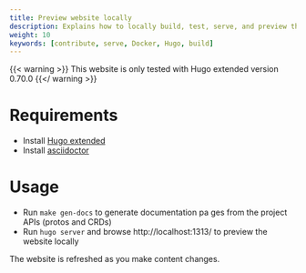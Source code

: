 ```yaml
---
title: Preview website locally 
description: Explains how to locally build, test, serve, and preview the website.
weight: 10
keywords: [contribute, serve, Docker, Hugo, build]
---
```


{{< warning >}}
This website is only tested with Hugo extended version 0.70.0
{{</ warning >}}


# Requirements

- Install [Hugo extended](https://gohugo.io/getting-started/installing/)
- Install [asciidoctor](https://asciidoctor.org/docs/install-toolchain/) 

# Usage

- Run `make gen-docs` to generate documentation pa  ges from the project APIs (protos and CRDs)
- Run `hugo server` and browse http://localhost:1313/ to preview the website locally

The website is refreshed as you make content changes.
